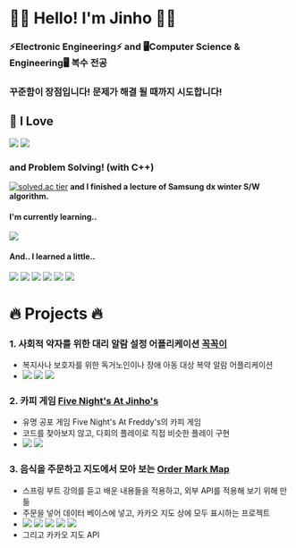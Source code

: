 🙋‍♂️ Hello! I'm Jinho 🙋‍♂️
==



<!--**I took a double major in ⚡Electronic Engineering⚡ and 🖥️Computer Science & Engineering!🖥️**   -->
### **⚡Electronic Engineering⚡ and 🖥️Computer Science & Engineering🖥️ 복수 전공**    
### **꾸준함이 장점입니다! 문제가 해결 될 때까지 시도합니다!**

## 🌱 I Love 
<img src="https://img.shields.io/badge/C++-00599C?style=for-the-badge&logo=c%2B%2B&logoColor=white"> <img src="https://img.shields.io/badge/java-007396?style=for-the-badge&logo=java&logoColor=white">

### and Problem Solving! (with C++)
[![solved.ac tier](http://mazassumnida.wtf/api/v2/generate_badge?boj=dfghcvb11)](https://solved.ac/profile/dfghcvb11)
**and I finished a lecture of Samsung dx winter S/W algorithm.**

#### I'm currently learning.. 
<img src="https://img.shields.io/badge/mysql-4479A1?style=for-the-badge&logo=mysql&logoColor=white">

#### And.. I learned a little..
<img src="https://img.shields.io/badge/C-A8B9CC?style=for-the-badge&logo=C&logoColor=white"> <img src="https://img.shields.io/badge/C Sharp-239120?style=for-the-badge&logo=c sharp&logoColor=white"> <img src="https://img.shields.io/badge/androidstudio-3DDC84?style=for-the-badge&logo=androidstudio&logoColor=white"> <img src="https://img.shields.io/badge/firebase-FFCA28?style=for-the-badge&logo=firebase&logoColor=white"> <img src="https://img.shields.io/badge/springboot-6DB33F?style=for-the-badge&logo=springboot&logoColor=white"> <img src="https://img.shields.io/badge/Unity3D-181717?style=for-the-badge&logo=unity&logoColor=white">


# 🔥 Projects 🔥

### 1. 사회적 약자를 위한 대리 알람 설정 어플리케이션 [<U>꼭꼭이</U>][KkokKkogi]
[KkokKkogi]: https://github.com/binary-ho/KkokKkogi "Go KkokKkogi"

- 복지사나 보호자를 위한 독거노인이나 장애 아동 대상 복약 알람 어플리케이션  
- <img src="https://img.shields.io/badge/java-007396?style=for-the-badge&logo=java&logoColor=white"> <img src="https://img.shields.io/badge/androidstudio-3DDC84?style=for-the-badge&logo=androidstudio&logoColor=white"> <img src="https://img.shields.io/badge/firebase-FFCA28?style=for-the-badge&logo=firebase&logoColor=white">


### 2. 카피 게임 [<U>Five Night's At Jinho's</U>][FiveNightsAtJinhos]
[FiveNightsAtJinhos]: https://github.com/binary-ho/Five-Nights-at-Jinho-s "Go FiveNightsAtJinhos"

- 유명 공포 게임 Five Night's At Freddy's의 카피 게임
- 코드를 찾아보지 않고, 다회의 플레이로 직접 비슷한 플레이 구현
- <img src="https://img.shields.io/badge/C Sharp-239120?style=for-the-badge&logo=c sharp&logoColor=white"> <img src="https://img.shields.io/badge/Unity3D-181717?style=for-the-badge&logo=unity&logoColor=white">


### 3. 음식을 주문하고 지도에서 모아 보는 [<U>Order Mark Map</U>][OrderMarkMap]
[OrderMarkMap]: https://github.com/binary-ho/order-mark-map "Go OrderMarkMap"

- 스프링 부트 강의를 듣고 배운 내용들을 적용하고, 외부 API를 적용해 보기 위해 만듦
- 주문을 넣어 데이터 베이스에 넣고, 카카오 지도 상에 모두 표시하는 프로젝트
- <img src="https://img.shields.io/badge/java-007396?style=for-the-badge&logo=java&logoColor=white"> <img src="https://img.shields.io/badge/springboot-6DB33F?style=for-the-badge&logo=springboot&logoColor=white">  <img src="https://img.shields.io/badge/javascript-F7DF1E?style=for-the-badge&logo=javascript&logoColor=black">  <img src="https://img.shields.io/badge/Thymeleaf-005F0F?style=for-the-badge&logo=Thymeleaf&logoColor=black"> <img src="https://img.shields.io/badge/H2-2E9FFF?style=for-the-badge&logo=&logoColor=black"> 
- 그리고 카카오 지도 API

<!--
**binary-ho/binary-ho** is a ✨ _special_ ✨ repository because its `README.md` (this file) appears on your GitHub profile.

Here are some ideas to get you started:

- 🔭 I’m currently working on ...
- 🌱 I’m currently learning ...
- 👯 I’m looking to collaborate on ...
- 🤔 I’m looking for help with ...
- 💬 Ask me about ...
- 📫 How to reach me: ...
- 😄 Pronouns: ...
- ⚡ Fun fact: ...
--->
